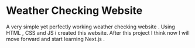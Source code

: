 # Weather Checking Website

A very simple yet perfectly working weather checking website . Using HTML , CSS and JS i created  this website. After this project I think now I will move forward and start learning Next.js   .